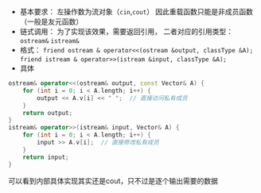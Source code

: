 - 基本要求：
	左操作数为流对象（`cin`,`cout`）
	因此重载函数只能是非成员函数（一般是友元函数）
- 链式调用：
	为了实现该效果，需要返回引用，
	二者对应的引用类型：`ostream&` `istream&`
- 格式： 
	`friend ostream & operator<<(ostream &output, classType &A);`
	`friend istream & operator>>(istream &input, classType &A);`
- 具体
```cpp
ostream& operator<<(ostream& output, const Vector& A) {
    for (int i = 0; i < A.length; i++) {
        output << A.v[i] << " ";  // 直接访问私有成员
    }
    return output;
}
istream& operator>>(istream& input, Vector& A) {
    for (int i = 0; i < A.length; i++) {
        input >> A.v[i];  // 直接修改私有成员
    }
    return input;
}
```
可以看到内部具体实现其实还是cout，只不过是逐个输出需要的数据
